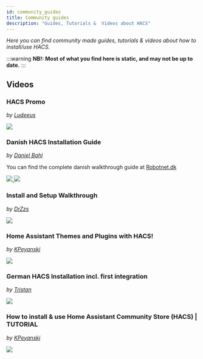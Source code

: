```yaml
---
id: community_guides
title: Community guides
description: "Guides, Tutorials &  Videos about HACS"
---
```


_Here you can find community made guides, tutorials & videos about how  to install/use HACS._

:::warning
**NB!: Most of what you find here is static, and may not be up to date.**
:::

## Videos

### HACS Promo

_by [Ludeeus](https://github.com/ludeeus)_

<a href="https://www.youtube.com/watch?v=vq0qQtDAOW0 " target="_blank" title="HACS Promo">
    <img src="https://img.youtube.com/vi/vq0qQtDAOW0/0.jpg" />
</a>

### Danish HACS Installation Guide

_by [Daniel Bahl](https://danielbahl.com)_

You can find the complete danish walkthrough guide at <a href="https://robotnet.dk/2020/hacs-home-assistant-community-store.html" target="_blank" title="HACS: Home Assistant Community Store in Danish">Robotnet.dk</a>

<a href="https://www.youtube.com/watch?v=1KQH7n7Stss" target="_blank" title="Install HACS via Terminal - in Danish">
    <img src="https://img.youtube.com/vi/1KQH7n7Stss/0.jpg" />
</a>

<a href="https://www.youtube.com/watch?v=v_S4MgJVqLE" target="_blank" title="Add HACS to Home Assistant - in Danish">
    <img src="https://img.youtube.com/vi/v_S4MgJVqLE/0.jpg" />
</a>

### Install and Setup Walkthrough

_by [DrZzs](https://www.youtube.com/channel/UC7G4tLa4Kt6A9e3hJ-HO8ng)_

<a href="https://www.youtube.com/watch?v=aJTTCAvzpIU " target="_blank" title="Install and Setup Walkthrough">
    <img src="https://img.youtube.com/vi/aJTTCAvzpIU/0.jpg" />
</a>

### Home Assistant Themes and Plugins with HACS!

_by [KPeyanski](https://www.youtube.com/channel/UCiyU6otsAn6v2NbbtM85npg)_

<a href="https://www.youtube.com/watch?v=4cOdgW23KCA" target="_blank" title="Home Assistant Themes and Plugins with HACS!">
    <img src="https://img.youtube.com/vi/4cOdgW23KCA/0.jpg" />
</a>

### German HACS Installation incl. first integration

_by [Tristan](https://www.youtube.com/channel/UCe06G4hqXjUlYhB-rDmns4g)_

<a href="https://youtu.be/-wWi6m7g0m0 " target="_blank" title="Installation von Auto_Backup inkl. HACS">
    <img src="https://img.youtube.com/vi/-wWi6m7g0m0/0.jpg" />
</a>

### How to install & use Home Assistant Community Store (HACS) | TUTORIAL

 _by [KPeyanski](https://www.youtube.com/channel/UCiyU6otsAn6v2NbbtM85npg)_

 <a href="https://youtu.be/QPXxMSV3BUY" target="_blank" title="How to install & use Home Assistant Community Store (HACS) | TUTORIAL">
     <img src="https://img.youtube.com/vi/QPXxMSV3BUY/0.jpg" />
 </a>
